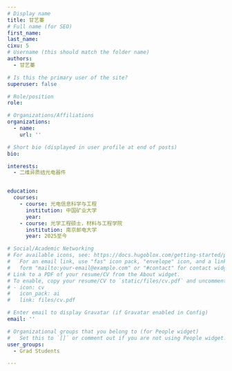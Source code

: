 ```yaml
---
# Display name
title: 甘艺蓁
# Full name (for SEO)
first_name: 
last_name: 
cixu: 5
# Username (this should match the folder name)
authors:
  - 甘艺蓁

# Is this the primary user of the site?
superuser: false

# Role/position
role: 

# Organizations/Affiliations
organizations:
  - name: 
    url: ''

# Short bio (displayed in user profile at end of posts)
bio: 

interests:
  - 二维异质结光电器件


education:
  courses:
    - course: 光电信息科学与工程
      institution: 中国矿业大学
      year: 
    - course: 光学工程硕士，材料与工程学院
      institution: 南京邮电大学
      year: 2025至今

# Social/Academic Networking
# For available icons, see: https://docs.hugoblox.com/getting-started/page-builder/#icons
#   For an email link, use "fas" icon pack, "envelope" icon, and a link in the
#   form "mailto:your-email@example.com" or "#contact" for contact widget.
# Link to a PDF of your resume/CV from the About widget.
# To enable, copy your resume/CV to `static/files/cv.pdf` and uncomment the lines below.
# - icon: cv
#   icon_pack: ai
#   link: files/cv.pdf

# Enter email to display Gravatar (if Gravatar enabled in Config)
email: ''

# Organizational groups that you belong to (for People widget)
#   Set this to `[]` or comment out if you are not using People widget.
user_groups:
  - Grad Students

---
```








